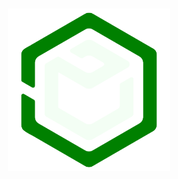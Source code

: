 <h1 align="center">

<img src="./docs/logo.png" height="260" width="260" alt="blackprint-logo-desirable-solutions"/>

</h1>